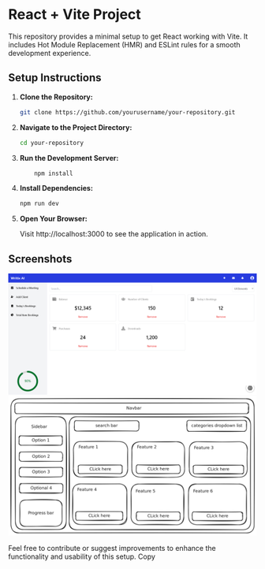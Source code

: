 # React + Vite Project

This repository provides a minimal setup to get React working with Vite. It includes Hot Module Replacement (HMR) and ESLint rules for a smooth development experience.

## Setup Instructions

1. **Clone the Repository:**

   ```bash
   git clone https://github.com/yourusername/your-repository.git

   ```

2. **Navigate to the Project Directory:**

   ```bash
   cd your-repository

   ```

3. **Run the Development Server:**

   ```bash
       npm install

   ```

4. **Install Dependencies:**

   ```bash
   npm run dev

   ```

5. **Open Your Browser:**

   Visit http://localhost:3000 to see the application in action.

## Screenshots

![PreviewNew](image-1.png)
![alt text](intern-task-main-writix.png)

Feel free to contribute or suggest improvements to enhance the functionality and usability of this setup.
Copy

```

```
